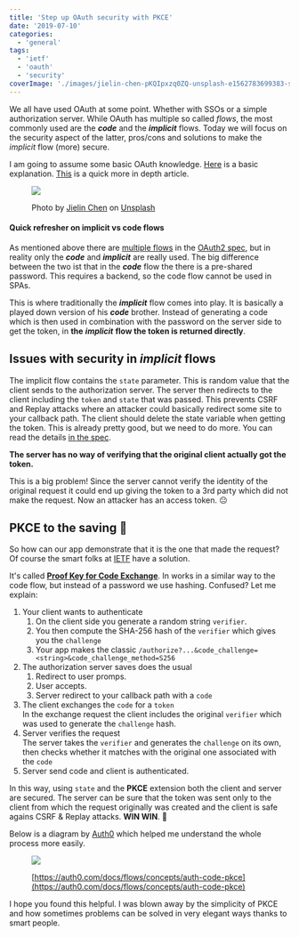 ```yaml
---
title: 'Step up OAuth security with PKCE'
date: '2019-07-10'
categories:
  - 'general'
tags:
  - 'ietf'
  - 'oauth'
  - 'security'
coverImage: './images/jielin-chen-pKQIpxzq0ZQ-unsplash-e1562783699383-scaled.jpg'
---
```


We all have used OAuth at some point. Whether with SSOs or a simple authorization server. While OAuth has multiple so called _flows_, the most commonly used are the _**code**_ and the _**implicit**_ flows. Today we will focus on the security aspect of the latter, pros/cons and solutions to make the _implicit_ flow (more) secure.

I am going to assume some basic OAuth knowledge. [Here](https://medium.com/@darutk/the-simplest-guide-to-oauth-2-0-8c71bd9a15bb) is a basic explanation. [This](https://aaronparecki.com/oauth-2-simplified/) is a quick more in depth article.

<figure>

![](images/jielin-chen-pKQIpxzq0ZQ-unsplash-e1562783699383-1024x484.jpg)

<figcaption>

Photo by [Jielin Chen](https://unsplash.com/@jerrychan0328?utm_source=unsplash&utm_medium=referral&utm_content=creditCopyText) on [Unsplash](https://unsplash.com/search/photos/fence?utm_source=unsplash&utm_medium=referral&utm_content=creditCopyText)

</figcaption>

</figure>

#### Quick refresher on implicit vs code flows

As mentioned above there are [multiple flows](https://oauth.net/2/) in the [OAuth2 spec](https://tools.ietf.org/html/rfc6749), but in reality only the **_code_** and **_implicit_** are really used. The big difference between the two ist that in the **_code_** flow the there is a pre-shared password. This requires a backend, so the code flow cannot be used in SPAs.

This is where traditionally the **_implicit_** flow comes into play. It is basically a played down version of his **_code_** brother. Instead of generating a code which is then used in combination with the password on the server side to get the token, in **the** _**implicit**_ **flow the token is returned directly**.

## Issues with security in _implicit_ flows

The implicit flow contains the `state` parameter. This is random value that the client sends to the authorization server. The server then redirects to the client including the `token` and `state` that was passed. This prevents CSRF and Replay attacks where an attacker could basically redirect some site to your callback path. The client should delete the state variable when getting the token. This is already pretty good, but we need to do more. You can read the details [in the spec](https://tools.ietf.org/html/rfc6749#section-10.12).

**The server has no way of verifying that the original client actually got the token.**

This is a big problem! Since the server cannot verify the identity of the original request it could end up giving the token to a 3rd party which did not make the request. Now an attacker has an access token. 😐

## PKCE to the saving 🎉

So how can our app demonstrate that it is the one that made the request? Of course the smart folks at [IETF](https://www.ietf.org/) have a solution.

It's called **[Proof Key for Code Exchange](https://tools.ietf.org/html/rfc7636)**. In works in a similar way to the code flow, but instead of a password we use hashing. Confused? Let me explain:

1. Your client wants to authenticate
   1. On the client side you generate a random string `verifier`.
   2. You then compute the SHA-256 hash of the `verifier` which gives you the `challenge`
   3. Your app makes the classic `/authorize?...&code_challenge=<string>&code_challenge_method=S256`
2. The authorization server saves does the usual
   1. Redirect to user promps.
   2. User accepts.
   3. Server redirect to your callback path with a `code`
3. The client exchanges the `code` for a `token`  
   In the exchange request the client includes the original `verifier` which was used to generate the `challenge` hash.
4. Server verifies the request  
   The server takes the `verifier` and generates the `challenge` on its own, then checks whether it matches with the original one associated with the `code`
5. Server send code and client is authenticated.

In this way, using `state` and the **PKCE** extension both the client and server are secured. The server can be sure that the token was sent only to the client from which the request originally was created and the client is safe agains CSRF & Replay attacks. **WIN WIN**. 💪

Below is a diagram by [Auth0](https://auth0.com/) which helped me understand the whole process more easily.

<figure>

![](images/auth-sequence-auth-code-pkce-1024x833.png)

<figcaption>

[https://auth0.com/docs/flows/concepts/auth-code-pkce](https://auth0.com/docs/flows/concepts/auth-code-pkce)

</figcaption>

</figure>

I hope you found this helpful. I was blown away by the simplicity of PKCE and how sometimes problems can be solved in very elegant ways thanks to smart people.
